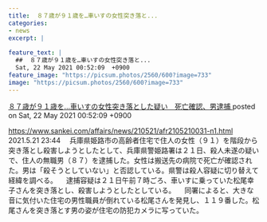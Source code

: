 ```yaml
---
title:  ８７歳が９１歳を…車いすの女性突き落と...
categories:
- news
excerpt: |
  
feature_text: |
  ##  ８７歳が９１歳を…車いすの女性突き落と...
  Sat, 22 May 2021 00:52:09  +0900
feature_image: "https://picsum.photos/2560/600?image=733"
image: "https://picsum.photos/2560/600?image=733"
---
```


[ ８７歳が９１歳を…車いすの女性突き落とした疑い　死亡確認、男逮捕  ](https://rosie.5ch.net/test/read.cgi/editorialplus/1621612329/)
posted on Sat, 22 May 2021 00:52:09  +0900

<!--more-->

https://www.sankei.com/affairs/news/210521/afr2105210031-n1.html 2021.5.21 23:44 　兵庫県姫路市の高齢者住宅で住人の女性（９１）を階段から突き落とし殺害しようとしたとして、兵庫県警姫路署は２１日、殺人未遂の疑いで、住人の無職男（８７）を逮捕した。女性は搬送先の病院で死亡が確認された。男は「殺そうとしていない」と否認している。県警は殺人容疑に切り替えて経緯を調べる。 　逮捕容疑は２１日午前７時ごろ、車いすに乗っていた松尾幸子さんを突き落とし、殺害しようとしたとしている。 　同署によると、大きな音に気付いた住宅の男性職員が倒れている松尾さんを発見し、１１９番した。松尾さんを突き落とす男の姿が住宅の防犯カメラに写っていた。
